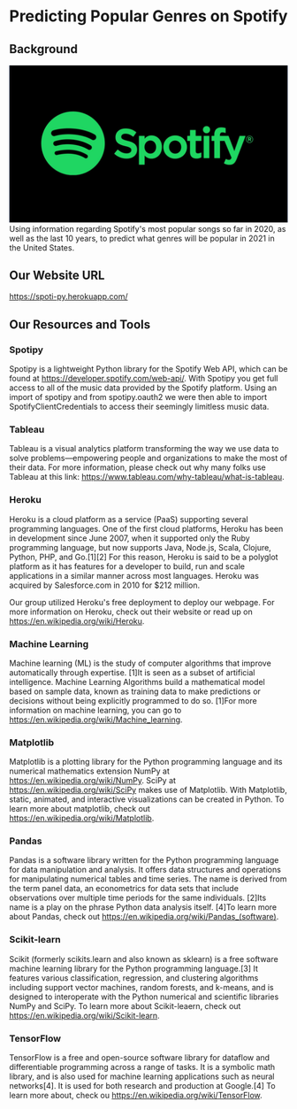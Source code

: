 # Predicting Popular Genres on Spotify

## Background

![spotify_logo_1](static/Images/spotify_logo_1.jpg)
Using information regarding Spotify's most popular songs so far in 2020, as well as the last 10 years, to predict what genres will be popular in 2021 in the United States.

## Our Website URL

https://spoti-py.herokuapp.com/

## Our Resources and Tools

### Spotipy
Spotipy is a lightweight Python library for the Spotify Web API, which can be found at <https://developer.spotify.com/web-api/>. With Spotipy you get full access to all of the music data provided by the Spotify platform. Using an import of spotipy and from spotipy.oauth2 we were then able to import SpotifyClientCredentials to access their seemingly limitless music data.

### Tableau
Tableau is a visual analytics platform transforming the way we use data to solve problems—empowering people and organizations to make the most of their data. For more information, please check out why many folks use Tableau at this link: <https://www.tableau.com/why-tableau/what-is-tableau>. 

### Heroku
Heroku is a cloud platform as a service (PaaS) supporting several programming languages. One of the first cloud platforms, Heroku has been in development since June 2007, when it supported only the Ruby programming language, but now supports Java, Node.js, Scala, Clojure, Python, PHP, and Go.[1][2] For this reason, Heroku is said to be a polyglot platform as it has features for a developer to build, run and scale applications in a similar manner across most languages. Heroku was acquired by Salesforce.com in 2010 for $212 million.

Our group utilized Heroku's free deployment to deploy our webpage. For more information on Heroku, check out their website or read up on <https://en.wikipedia.org/wiki/Heroku>.


### Machine Learning
Machine learning (ML) is the study of computer algorithms that improve automatically through expertise. [1]It is seen as a subset of artificial intelligence. Machine Learning Algorithms build a mathematical model based on sample data, known as training data to make predictions or decisions without being explicitly programmed to do so. [1]For more information on machine learning, you can go to <https://en.wikipedia.org/wiki/Machine_learning>.

### Matplotlib
Matplotlib is a plotting library for the Python programming language and its numerical mathematics extension NumPy at <https://en.wikipedia.org/wiki/NumPy>. SciPy at <https://en.wikipedia.org/wiki/SciPy> makes use of Matplotlib. With Matplotlib, static, animated, and interactive visualizations can be created in Python. To learn more about matplotlib, check out <https://en.wikipedia.org/wiki/Matplotlib>.

### Pandas
Pandas is a software library written for the Python programming language for data manipulation and analysis. It offers data structures and operations for manipulating numerical tables and time series. The name is derived from the term panel data, an econometrics for data sets that include observations over multiple time periods for the same individuals. [2]Its name is a play on the phrase Python data analysis itself. [4]To learn more about Pandas, check out <https://en.wikipedia.org/wiki/Pandas_(software)>.

### Scikit-learn
Scikit (formerly scikits.learn and also known as sklearn) is a free software machine learning library for the Python programming language.[3] It features various classification, regression, and clustering algorithms including support vector machines, random forests, and k-means, and is designed to interoperate with the Python numerical and scientific libraries NumPy and SciPy. To learn more about Scikit-leaern, check out <https://en.wikipedia.org/wiki/Scikit-learn>.

### TensorFlow
TensorFlow is a free and open-source software library for dataflow and differentiable programming across a range of tasks. It is a symbolic math library, and is also used for machine learning applications such as neural networks[4]. It is used for both research and production at Google.[4] To learn more about, check ou <https://en.wikipedia.org/wiki/TensorFlow>.